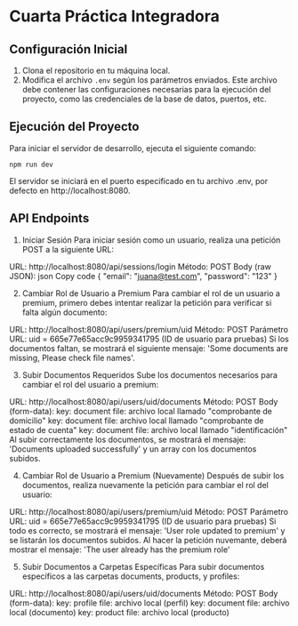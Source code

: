 # Cuarta Práctica Integradora

## Configuración Inicial

1. Clona el repositorio en tu máquina local.
2. Modifica el archivo `.env` según los parámetros enviados. Este archivo debe contener las configuraciones necesarias para la ejecución del proyecto, como las credenciales de la base de datos, puertos, etc.

## Ejecución del Proyecto

Para iniciar el servidor de desarrollo, ejecuta el siguiente comando:

```
npm run dev
```

El servidor se iniciará en el puerto especificado en tu archivo .env, por defecto en http://localhost:8080.

## API Endpoints

1. Iniciar Sesión
Para iniciar sesión como un usuario, realiza una petición POST a la siguiente URL:

URL: http://localhost:8080/api/sessions/login
Método: POST
Body (raw JSON):
json
Copy code
{
    "email": "juana@test.com", 
    "password": "123"
}

2. Cambiar Rol de Usuario a Premium
Para cambiar el rol de un usuario a premium, primero debes intentar realizar la petición para verificar si falta algún documento:

URL: http://localhost:8080/api/users/premium/uid
Método: POST
Parámetro URL: uid = 665e77e65acc9c9959341795 (ID de usuario para pruebas)
Si los documentos faltan, se mostrará el siguiente mensaje: 'Some documents are missing, Please check file names'.

3. Subir Documentos Requeridos
Sube los documentos necesarios para cambiar el rol del usuario a premium:

URL: http://localhost:8080/api/users/uid/documents
Método: POST
Body (form-data):
key: document
file: archivo local llamado "comprobante de domicilio"
key: document
file: archivo local llamado "comprobante de estado de cuenta"
key: document
file: archivo local llamado "identificación"
Al subir correctamente los documentos, se mostrará el mensaje: 'Documents uploaded successfully' y un array con los documentos subidos.

4. Cambiar Rol de Usuario a Premium (Nuevamente)
Después de subir los documentos, realiza nuevamente la petición para cambiar el rol del usuario:

URL: http://localhost:8080/api/users/premium/uid
Método: POST
Parámetro URL: uid = 665e77e65acc9c9959341795 (ID de usuario para pruebas)
Si todo es correcto, se mostrará el mensaje: 'User role updated to premium' y se listarán los documentos subidos.
Al hacer la petición nuvemante, deberá mostrar el mensaje: 'The user already has the premium role'

5. Subir Documentos a Carpetas Específicas
Para subir documentos específicos a las carpetas documents, products, y profiles:

URL: http://localhost:8080/api/users/uid/documents
Método: POST
Body (form-data):
key: profile
file: archivo local (perfil)
key: document
file: archivo local (documento)
key: product
file: archivo local (producto)